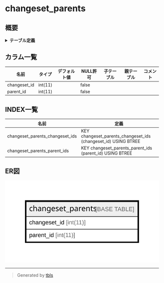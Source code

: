 # changeset_parents

## 概要

<details>
<summary><strong>テーブル定義</strong></summary>

```sql
CREATE TABLE `changeset_parents` (
  `changeset_id` int(11) NOT NULL,
  `parent_id` int(11) NOT NULL,
  KEY `changeset_parents_changeset_ids` (`changeset_id`),
  KEY `changeset_parents_parent_ids` (`parent_id`)
) ENGINE=InnoDB DEFAULT CHARSET=utf8mb4
```

</details>

## カラム一覧

| 名前           | タイプ     | デフォルト値       | NULL許可   | 子テーブル      | 親テーブル      | コメント     |
| ------------ | ------- | ------------ | -------- | ---------- | ---------- | -------- |
| changeset_id | int(11) |              | false    |            |            |          |
| parent_id    | int(11) |              | false    |            |            |          |

## INDEX一覧

| 名前                              | 定義                                                             |
| ------------------------------- | -------------------------------------------------------------- |
| changeset_parents_changeset_ids | KEY changeset_parents_changeset_ids (changeset_id) USING BTREE |
| changeset_parents_parent_ids    | KEY changeset_parents_parent_ids (parent_id) USING BTREE       |

## ER図

![er](changeset_parents.svg)

---

> Generated by [tbls](https://github.com/k1LoW/tbls)
